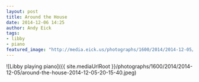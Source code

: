 ```yaml
---
layout: post
title: Around the House
date: 2014-12-06 14:25
author: Andy Eick
tags: 
- libby
- piano
featured_image: "http://media.eick.us/photographs/1600/2014/2014-12-05/around-the-house-2014-12-05-20-15-40.jpeg"
---
```

![Libby playing piano]({{ site.mediaUrlRoot }}/photographs/1600/2014/2014-12-05/around-the-house-2014-12-05-20-15-40.jpeg)
